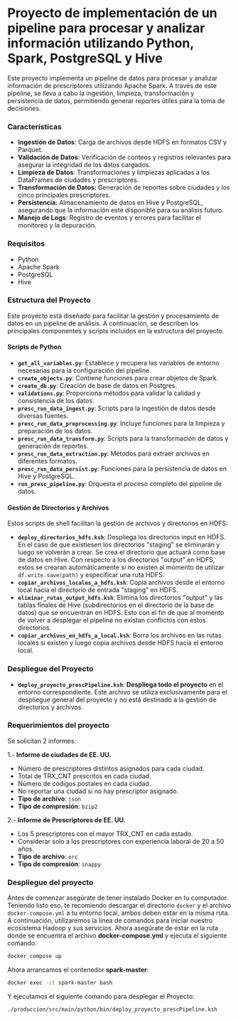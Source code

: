 # Proyecto de implementación de un pipeline para procesar y analizar información utilizando Python, Spark, PostgreSQL y Hive

Este proyecto implementa un pipeline de datos para procesar y analizar información de prescriptores utilizando Apache Spark. A través de este pipeline, se lleva a cabo la ingestión, limpieza, transformación y persistencia de datos, permitiendo generar reportes útiles para la toma de decisiones.

### Características

- **Ingestión de Datos**: Carga de archivos desde HDFS en formatos CSV y Parquet.
- **Validación de Datos**: Verificación de conteos y registros relevantes para asegurar la integridad de los datos cargados.
- **Limpieza de Datos**: Transformaciones y limpiezas aplicadas a los DataFrames de ciudades y prescriptores.
- **Transformación de Datos**: Generación de reportes sobre ciudades y los cinco principales prescriptores.
- **Persistencia**: Almacenamiento de datos en Hive y PostgreSQL, asegurando que la información esté disponible para su análisis futuro.
- **Manejo de Logs**: Registro de eventos y errores para facilitar el monitoreo y la depuración.

### Requisitos

- Python
- Apache Spark
- PostgreSQL
- Hive

### Estructura del Proyecto

Este proyecto está diseñado para facilitar la gestión y procesamiento de datos en un pipeline de análisis. A continuación, se describen los principales componentes y scripts incluidos en la estructura del proyecto.

#### Scripts de Python

- **`get_all_variables.py`**: Establece y recupera las variables de entorno necesarias para la configuración del pipeline.
- **`create_objects.py`**: Contiene funciones para crear objetos de Spark.
- **`create_db.py`**: Creación de base de datos en Postgres.
- **`validations.py`**: Proporciona métodos para validar la calidad y consistencia de los datos.
- **`presc_run_data_ingest.py`**: Scripts para la ingestión de datos desde diversas fuentes.
- **`presc_run_data_preprocessing.py`**: Incluye funciones para la limpieza y preparación de los datos.
- **`presc_run_data_transform.py`**: Scripts para la transformación de datos y generación de reportes.
- **`presc_run_data_extraction.py`**: Métodos para extraer archivos en diferentes formatos.
- **`presc_run_data_persist.py`**: Funciones para la persistencia de datos en Hive y PostgreSQL.
- **`run_presc_pipeline.py`**: Orquesta el proceso completo del pipeline de datos.

#### Gestión de Directorios y Archivos

Estos scripts de shell facilitan la gestión de archivos y directorios en HDFS:

- **`deploy_directorios_hdfs.ksh`**: Despliega los directorios input en HDFS. En el caso de que existiesen los directorios "staging" se eliminarán y luego se volverán a crear. Se crea el directorio que actuará como base de datos en Hive. Con respecto a los directorios "output" en HDFS, estos se crearan automáticamente si no existen al momento de utilizar `df.write.save(path)` y especificar una ruta HDFS.
- **`copiar_archivos_locales_a_hdfs.ksh`**: Copia archivos desde el entorno local hacia el directorio de entrada "staging" en HDFS.
- **`eliminar_rutas_output_hdfs.ksh`**: Elimina los directorios "output" y las tablas finales de Hive (subdirectorios en el directorio de la base de datos) que se encuentran en HDFS. Esto con el fin de que al momento de volver a desplegar el pipeline no existan conflictos con estos directorios.
- **`copiar_archivos_en_hdfs_a_local.ksh`**: Borra los archivos en las rutas locales si existen y luego copia archivos desde HDFS hacia el entorno local.

### Despliegue del Proyecto

- **`deploy_proyecto_prescPipeline.ksh`**: **Despliega todo el proyecto** en el entorno correspondiente. Este archivo se utiliza exclusivamente para el despliegue general del proyecto y no está destinado a la gestión de directorios y archivos.

### Requerimientos del proyecto

Se solicitan 2 informes:

1.- **Informe de ciudades de EE. UU.**

   - Número de prescriptores distintos asignados para cada ciudad.
   - Total de TRX_CNT prescritos en cada ciudad.
   - Número de códigos postales en cada ciudad.
   - No reportar una ciudad si no hay prescriptor asignado.
   - **Tipo de archivo**: `json`
   - **Tipo de compresión**: `bzip2`

2.- **Informe de Prescriptores de EE. UU.**

   - Los 5 prescriptores con el mayor TRX_CNT en cada estado.
   - Considerar solo a los prescriptores con experiencia laboral de 20 a 50 años.
   - **Tipo de archivo**: `orc`
   - **Tipo de compresión**: `snappy`


### Despliegue del proyecto

Antes de comenzar asegúrate de tener instalado Docker en tu computador. Teniendo listo eso, te recomiendo descargar el directorio `docker` y el archivo `docker-compose.yml` a tu entorno local, ambos deben estar en la misma ruta. A continuación, utilizaremos la línea de comandos para iniciar nuestro ecosistema Hadoop y sus servicios. Ahora asegúrate de estar en la ruta donde se encuentra el archivo **docker-compose.yml** y ejecuta el siguiente comando:

```bash
docker compose up
```

Ahora arrancamos el contenedor **spark-master**:

```bash
docker exec -it spark-master bash
```

Y ejecutamos el siguiente comando para desplegar el Proyecto:

```bash
./produccion/src/main/python/bin/deploy_proyecto_prescPipeline.ksh
```
